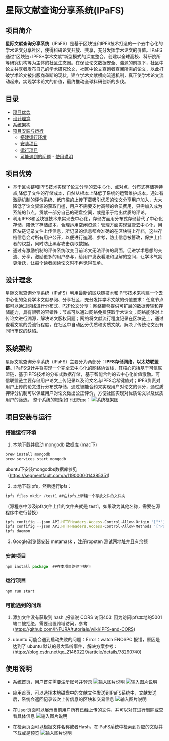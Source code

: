 #  星际文献查询分享系统(IPaFS)

## 项目简介

**星际文献查询分享系统**（IPaFS）是基于区块链和IPFS技术打造的一个去中心化的学术论文分享社区，使得科研论文开放、共享，充分发挥学术论文的价值。IPaFS通过“区块链+IPFS+学术文献”新型模式的深度整合，创建以全球高校、科研院所等研究机构等为主体的社区生态圈。在保证论文数据安全、溯源的前提下，社区中论文共享者发布自己的学术研究论文，社区中论文查询者查阅所需的论文，以此打破学术论文被出版商垄断的现状，建立学术文献横向流通机制，真正使学术论文流动起来，实现学术论文的价值，最终推动全球科研创新的步伐。

## 目录
  - [项目优势](#项目优势)
  - [设计理念](#设计理念)
  - [系统架构](#系统架构)
   - [项目安装与运行](#项目安装与运行)
     - [搭建运行环境](#搭建运行环境)
     - [安装项目](#安装项目)
     - [运行项目](#运行项目)
     - [可能遇到的问题](#可能遇到的问题)
    - [使用说明](#使用说明)
    
## 项目优势

 - 基于区块链和IPFS技术实现了论文分享的去中心化、点对点、分布式存储等特点,降低了文件的存储成本，自然从根本上降低了系统的运营维护成本。通过有激励机制的评价系统、低门槛的上传下载吸引优质的论文分享用户加入，大大降低了论文资源的获取门槛，用户不需要支付高额的会员费用，只需加入成为系统的节点，贡献一部分自己的硬盘空间，或是乐于给出优质的评论。
- 利用IPFS和区块链技术来实现去中心化，存储方面用分布式存储替代了中心化存储，降低了存储成本，合理运用空闲资源；管理方面实现监管去中心化，用区块链记录文件上传信息，所记录的信息都会准确的在区块链上存档，这些存档信息会对所有用户公开，以便进行追溯、参考，防止信息被篡改，保护上传者的权益，同时防止黑客攻击窃取数据。
 - 通过有激励机制的评价系统改变目前论文无法评价的局面，促进学术思想的交流、分享，激励更多的用户参与，给用户发表看法和见解的空间，让学术气氛更活跃，让每个读者阅读论文时不再觉得孤单。
## 设计理念

星际文献查询分享系统（IPaFS）利用最新的区块链技术和IPFS技术来构建一个去中心化的免费学术文献参阅、分享社区，充分发挥学术文献的价值要求：任意节点都可以通过网络进行分布式、P2P论文分享；网络能够提供可扩展的数据传输和存储能力，具有很强的容错性；节点可以通过网络免费获取学术论文；网络能够对上传论文进行溯源，解决论文版权问题；网络将文献流行程度记录在区块链上，通过查看文献的受流行程度，在社区中自动区分优质和劣质文献，解决了传统论文没有同行审议的缺陷。

## 系统架构
星际文献查询分享系统（IPaFS）主要分为两部分：**IPFS存储网络**，**以太坊联盟链**。IPaFS设计并将实现一个完全去中心化的网络协议栈，其核心包括基于可信联盟链，基于IPFS技术的分布式数据存储，基于智能合约的去中心化价值激励。可信联盟链主要存储用户论文上传记录以及论文名与IPFS哈希键值对；IPFS负责对用户上传的论文进行分布式存储，通过智能合约来实现用户对论文的评分，通过质押评分机制可以保证用户对论文做出公正评价，方便社区实现对优质论文以及优质用户的筛选。
整个系统的框架如下图所示：
![系统框架图](https://raw.githubusercontent.com/hong00271/my-img/master/2022/10/28/JBTc7jNr8flmjIzZ.png)


## 项目安装与运行
### 搭建运行环境
1. 本地下载并启动 mongodb 数据库 (mac下)
``` javascript
brew install mongodb
brew services start mongodb
```
ubuntu下安装mongodbs数据库参见（https://segmentfault.com/a/1190000014385351)

2. 本地下载ipfs，然后运行ipfs：
 ```javascript
 ipfs files mkdir /test1 ##在ipfs上新建一个存放文件的文件夹
 ```
 （源程序中涉及ipfs文件上传的文件夹就是 test1，如果改为其他名称，需要在源程序中进行替换）
 ```javascript
 ipfs confifig --json API.HTTPHeaders.Access-Control-Allow-Origin '["*"]'
ipfs confifig --json API.HTTPHeaders.Access-Control-Allow-Methods '["PUT", "GET", "POST"]' 
ipfs daemon 
```

3. Google浏览器安装 metamask ，注册ropsten 测试网地址并且有余额

### 安装项目
``` javascript
npm install package  ##在本项目路径下执行
```

### 运行项目
``` javascript
npm run start
```

### 可能遇到的问题

 1. 添加文件没有获取到 hash ,报错说 CORS 访问403: 因为访问ipfs本地的5001端口被拒绝，需要设置跨域访问，参考(https://github.com/INFURA/tutorials/wiki/IPFS-and-CORS)

2. ubuntu 可能会遇到启动失败的问题：Error：watch ENOSPC 报错，原因是达到了 ubuntu 默认的最大监听事件，解决方案参考：
(https://blog.csdn.net/qq_21460229/article/details/78290740)

## 使用说明

- 系统首页，用户首先需要注册账号并登录
![输入图片说明](https://raw.githubusercontent.com/hong00271/my-img/master/2022/10/30/swKY2LeZW7HAEKg8.png)
![输入图片说明](https://raw.githubusercontent.com/hong00271/my-img/master/2022/10/30/eJqhUr1xWWMIn8Bs.png)

- 应用首页，可以选择本地磁盘中的文献文件发送到IPaFS系统中，文献发送后，系统会返回记录该次上传信息的区块和交易信息
![输入图片说明](https://raw.githubusercontent.com/hong00271/my-img/master/2022/10/30/EYacarveBTjCe4Um.png)

-  在User页面可以展示当前用户所有已经上传的文件，并可以对其进行删除或查看具体信息
![输入图片说明](https://raw.githubusercontent.com/hong00271/my-img/master/2022/10/30/wZ9qeDfZY9fgT9vK.png)

-  在检索页面可以根据文件名称或者Hash，在IPaFS系统中检索到对应的文献并下载或是预览
![输入图片说明](https://raw.githubusercontent.com/hong00271/my-img/master/2022/10/30/9ch8g2KxED74yhmx.png)
